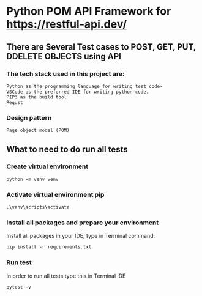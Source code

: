 

#  Python POM API Framework for https://restful-api.dev/ 
## There are Several Test cases to POST, GET, PUT, DDELETE OBJECTS using API 
	


### The tech stack used in this project are:

```
Python as the programming language for writing test code-
VSCode as the preferred IDE for writing python code.
PIP3 as the build tool
Requst 

```

### Design pattern 
  ```
Page object model (POM)
  ```



## What to need to do run all tests

### Create virtual environment 
  ```
python -m venv venv 
  ```
### Activate virtual environment pip
  ```
.\venv\scripts\activate  
  ```
### Install all packages and prepare your environment 



Install all packages in your IDE,  type in  Terminal command:
  ```
pip install -r requirements.txt
  ```


### Run test 
In order to run all tests type this in Terminal IDE  

  ```
  pytest -v   
  ```

